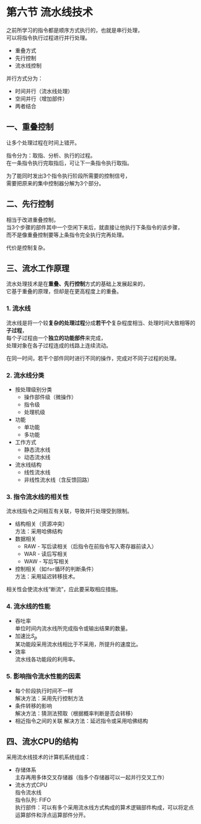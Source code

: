 # 第六节 流水线技术

之前所学习的指令都是顺序方式执行的，也就是串行处理，  
可以将指令执行过程进行并行处理。

* 重叠方式
* 先行控制
* 流水线控制

并行方式分为：

* 时间并行（流水线处理）
* 空间并行（增加部件）
* 两者结合

## 一、重叠控制

让多个处理过程在时间上错开。

指令分为：取指、分析、执行的过程。  
在一条指令执行完取指后，可让下一条指令执行取指。

为了能同时发出3个指令执行阶段所需要的控制信号，  
需要把原来的集中控制器分解为3个部分。


## 二、先行控制

相当于改进重叠控制，  
当3个步骤的部件其中一个空闲下来后，就直接让他执行下条指令的该步骤，  
而不是像重叠控制要等上条指令完全执行完再处理。

代价是控制复杂。

## 三、流水工作原理

流水处理技术是在**重叠、先行控制**方式的基础上发展起来的，  
它基于重叠的原理，但却是在更高程度上的重叠。​

### 1. 流水线

流水线是将一个较**复杂的处理过程**分成**若干个**复杂程度相当、处理时间大致相等的**子过程**，  
每个子过程由一个**独立的功能部件**来完成，  
处理对象在各子过程连成的线路上连续流动。

在同一时间，若干个部件同时进行不同的操作，完成对不同子过程的处理。

### 2. 流水线分类

* 按处理级别分类
  * 操作部件级（微操作）
  * 指令级
  * 处理机级
* 功能
  * 单功能
  * 多功能
* 工作方式
  * 静态流水线
  * 动态流水线
* 流水线结构
  * 线性流水线
  * 非线性流水线（含反馈回路）

### 3. 指令流水线的相关性

流水线指令之间相互有关联，导致并行处理受到限制。

* 结构相关（资源冲突）  
  方法：采用哈佛结构
* 数据相关
  * RAW - 写后读相关（后指令在前指令写入寄存器前读入）
  * WAR - 读后写相关
  * WAW - 写后写相关
* 控制相关（如`for`循环的判断条件）  
  方法：采用延迟转移技术。

相关性会使流水线“断流”，应此要采取相应措施。

### 4. 流水线的性能

* 吞吐率  
  单位时间内流水线所完成指令或输出结果的数量。
* 加速比$S_p$  
  某功能段采用流水线相比于不采用，所提升的速度比。
* 效率  
  流水线各功能段的利用率。

### 5. 影响指令流水性能的因素

* 每个阶段执行时间不一样  
  解决方法：采用先行控制方法
* 条件转移的影响  
  解决方法：猜测法预取（根据概率判断是否会转移）
* 相近指令之间的关联
  解决方法：延迟指令或采用哈佛结构

## 四、流水CPU的结构

采用流水线技术的计算机系统组成：

* 存储体系  
  主存再用多体交叉存储器（指多个存储器可以一起并行交叉工作）
* 流水方式CPU​  
  指令流水线​  
  指令队列: FIFO​  
  执行部件：可以有多个采用流水线方式构成的算术逻辑部件构成，可以将定点运算部件和浮点运算部件分开。​
